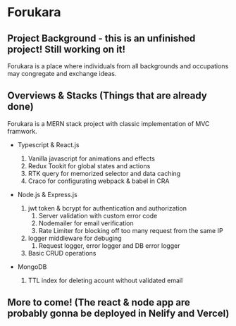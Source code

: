 # Forukara
## Project Background - this is an unfinished project! Still working on it!
Forukara is a place where individuals from all backgrounds and occupations may congregate and exchange ideas.

## Overviews & Stacks (Things that are already done)
Forukara is a MERN stack project with classic implementation of MVC framwork.
* Typescript & React.js 
  1. Vanilla javascript for animations and effects                   
  2. Redux Tookit for global states and actions
  3. RTK query for memorized selector and data caching
  4. Craco for configurating webpack & babel in CRA

* Node.js & Express.js
  1. jwt token & bcrypt for authentication and authorization
     1. Server validation with custom error code
     2. Nodemailer for email verification
     3. Rate Limiter for blocking off too many request from the same IP
  2. logger middleware for debuging
     1. Request logger, error logger and DB error logger
  3. Basic CRUD operations

* MongoDB
  1. TTL index for deleting acount without validated email

## More to come! (The react & node app are probably gonna be deployed in Nelify and Vercel)
